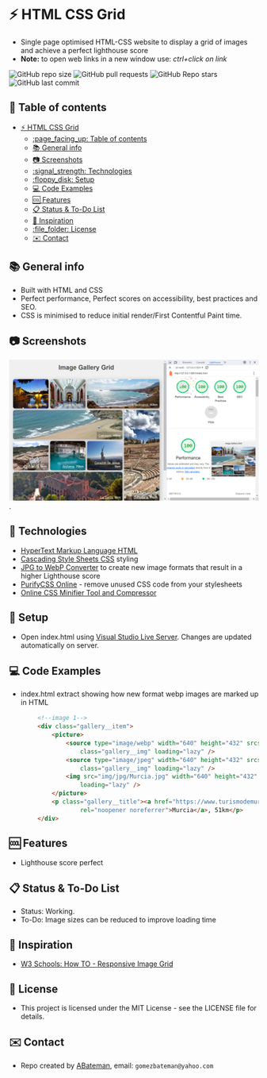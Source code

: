 # :zap: HTML CSS Grid

* Single page optimised HTML-CSS website to display a grid of images and achieve a perfect lighthouse score
* **Note:** to open web links in a new window use: _ctrl+click on link_

![GitHub repo size](https://img.shields.io/github/repo-size/AndrewJBateman/html-css-grid?style=plastic)
![GitHub pull requests](https://img.shields.io/github/issues-pr/AndrewJBateman/html-css-grid?style=plastic)
![GitHub Repo stars](https://img.shields.io/github/stars/AndrewJBateman/html-css-grid?style=plastic)
![GitHub last commit](https://img.shields.io/github/last-commit/AndrewJBateman/html-css-grid?style=plastic)

## :page_facing_up: Table of contents

* [:zap: HTML CSS Grid](#zap-html-css-grid)
  * [:page\_facing\_up: Table of contents](#page_facing_up-table-of-contents)
  * [:books: General info](#books-general-info)
  * [:camera: Screenshots](#camera-screenshots)
  * [:signal\_strength: Technologies](#signal_strength-technologies)
  * [:floppy\_disk: Setup](#floppy_disk-setup)
  * [:computer: Code Examples](#computer-code-examples)
  * [:cool: Features](#cool-features)
  * [:clipboard: Status \& To-Do List](#clipboard-status--to-do-list)
  * [:clap: Inspiration](#clap-inspiration)
  * [:file\_folder: License](#file_folder-license)
  * [:envelope: Contact](#envelope-contact)

## :books: General info

* Built with HTML and CSS
* Perfect performance, Perfect scores on accessibility, best practices and SEO.
* CSS is minimised to reduce initial render/First Contentful Paint time.

## :camera: Screenshots

![Example screenshot](./imgs/grid.png).

## :signal_strength: Technologies

* [HyperText Markup Language HTML](https://developer.mozilla.org/en-US/docs/Glossary/HTML)
* [Cascading Style Sheets CSS](https://developer.mozilla.org/en-US/docs/Web/CSS) styling
* [JPG to WebP Converter](https://www.freeconvert.com/jpg-to-webp) to create new image formats that result in a higher Lighthouse score
* [PurifyCSS Online](https://purifycss.online/) - remove unused CSS code from your stylesheets
* [Online CSS Minifier Tool and Compressor](https://www.toptal.com/developers/cssminifier)

## :floppy_disk: Setup

* Open index.html using [Visual Studio Live Server](https://marketplace.visualstudio.com/items?itemName=ritwickdey.LiveServer). Changes are updated automatically on server.

## :computer: Code Examples

* index.html extract showing how new format webp images are marked up in HTML

```html
        <!--image 1-->
        <div class="gallery__item">
            <picture>
                <source type="image/webp" width="640" height="432" srcset="img/webp/Murcia.webp" alt="Murcia"
                    class="gallery__img" loading="lazy" />
                <source type="image/jpeg" width="640" height="432" srcset="img/jpg/Murcia.jpg" alt="Murcia"
                    class="gallery__img" loading="lazy" />
                <img src="img/jpg/Murcia.jpg" width="640" height="432" alt="Murcia" class="gallery__img"
                    loading="lazy" />
            </picture>
            <p class="gallery__title"><a href="https://www.turismodemurcia.es" target="_blank"
                    rel="noopener noreferrer">Murcia</a>, 51km</p>
        </div>
```

## :cool: Features

* Lighthouse score perfect

## :clipboard: Status & To-Do List

* Status: Working.
* To-Do: Image sizes can be reduced to improve loading time

## :clap: Inspiration

* [W3 Schools: How TO - Responsive Image Grid](https://www.w3schools.com/howto/howto_css_image_grid_responsive.asp)

## :file_folder: License

* This project is licensed under the MIT License - see the LICENSE file for details.

## :envelope: Contact

* Repo created by [ABateman](https://github.com/AndrewJBateman), email: `gomezbateman@yahoo.com`
